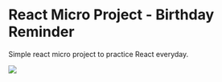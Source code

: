 # React Micro Project - Birthday Reminder

Simple react micro project to practice React everyday.

![](name-of-giphy.gif)
